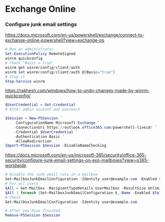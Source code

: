 # Exchange Online

### Configure junk email settings

https://docs.microsoft.com/en-us/powershell/exchange/connect-to-exchange-online-powershell?view=exchange-ps

```powershell
# Run as administrator
Set-ExecutionPolicy RemoteSigned
winrm quickconfig
# Check "Basic = true"
winrm get winrm/config/client/auth
winrm set winrm/config/client/auth @{Basic="true"}
# Stop it
Stop-Service winrm
```

https://rakhesh.com/windows/how-to-undo-changes-made-by-winrm-quickconfig/

```powershell
$UserCredential = Get-Credential
# Enter admin account and password

$Session = New-PSSession `
    -ConfigurationName Microsoft.Exchange `
    -ConnectionUri https://outlook.office365.com/powershell-liveid/ `
    -Credential $UserCredential `
    -Authentication Basic `
    -AllowRedirection
Import-PSSession $Session -DisableNameChecking
```

https://docs.microsoft.com/en-us/microsoft-365/security/office-365-security/configure-junk-email-settings-on-exo-mailboxes?view=o365-worldwide

```powershell
# Disable the junk email rule in a mailbox
Set-MailboxJunkEmailConfiguration -Identity user@example.com -Enabled $false
# For all users
$All = Get-Mailbox -RecipientTypeDetails UserMailbox -ResultSize Unlimited
$All | foreach {Set-MailboxJunkEmailConfiguration $_.Name -Enabled $false}
# Check
Get-MailboxJunkEmailConfiguration -Identity user@example.com

# After you have finished
Remove-PSSession $Session
```
